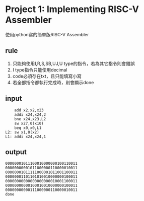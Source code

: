 # Project 1: Implementing RISC-V Assembler
使用python寫的簡單版RISC-V Assembler
## rule
1. 只能夠使用I,R,S,SB,UJ,U type的指令，若為其它指令則會錯誤
3. I type指令只能使用decimal
4. code必須存在txt，且只能填寫小寫
5. 若全部指令都執行完成時，則會顯示done
## input
```
    add x2,x2,x23
    addi x24,x24,2
    bne x24,x23,L2
    sw x27,0(x10)
    beq x0,x0,L1
L2: sw x1,0(x2)
L1: addi x24,x24,1
```

## output
```
00000001011100010000000100110011
00000000001011000000110000010011
00000001011111000001011001100011
00000001101101010010000000100011
00000000000000000000010001100011
00000000000100010010000000100011
00000000000111000000110000010011
done
```
